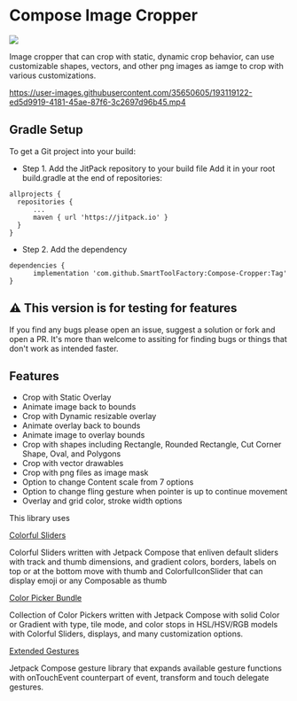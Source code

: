 # Compose Image Cropper

[![](https://jitpack.io/v/SmartToolFactory/Compose-Cropper.svg)](https://jitpack.io/#SmartToolFactory/Compose-Cropper)


Image cropper that can crop with static, dynamic crop behavior, can use customizable shapes, vectors, and other png images as iamge to crop with various customizations.



https://user-images.githubusercontent.com/35650605/193119122-ed5d9919-4181-45ae-87f6-3c2697d96b45.mp4

## Gradle Setup

To get a Git project into your build:

* Step 1. Add the JitPack repository to your build file Add it in your root build.gradle at the end
  of repositories:

```
allprojects {
  repositories {
      ...
      maven { url 'https://jitpack.io' }
  }
}
```

* Step 2. Add the dependency

```
dependencies {
	  implementation 'com.github.SmartToolFactory:Compose-Cropper:Tag'
}
```

## ⚠️ This version is for testing for features
If you find any bugs please open an issue, suggest a solution or fork and open a PR. It's more than welcome to assiting for finding bugs or things that don't work as intended faster.

## Features
* Crop with Static Overlay
* Animate image back to bounds
* Crop with Dynamic resizable overlay
* Animate overlay back to bounds
* Animate image to overlay bounds
* Crop with shapes including Rectangle, Rounded Rectangle, Cut Corner Shape, Oval, and Polygons
* Crop with vector drawables
* Crop with png files as image mask
* Option to change Content scale from 7 options
* Option to change fling gesture when pointer is up to continue movement
* Overlay and grid color, stroke width options

This library uses

[Colorful Sliders](https://github.com/SmartToolFactory/Compose-Colorful-Sliders)

Colorful Sliders written with Jetpack Compose that enliven default sliders with track and thumb
dimensions, and gradient colors, borders, labels on top or at the bottom move with thumb and
ColorfulIconSlider that can display emoji or any Composable as thumb

[Color Picker Bundle](https://github.com/SmartToolFactory/Compose-Color-Picker-Bundle)

Collection of Color Pickers written with Jetpack Compose with solid Color or Gradient with type,
tile mode, and color stops in HSL/HSV/RGB models with Colorful Sliders, displays, and many
customization options.

[Extended Gestures](https://github.com/SmartToolFactory/Compose-Extended-Gestures)

Jetpack Compose gesture library that expands available gesture functions with onTouchEvent
counterpart of event, transform and touch delegate gestures.


